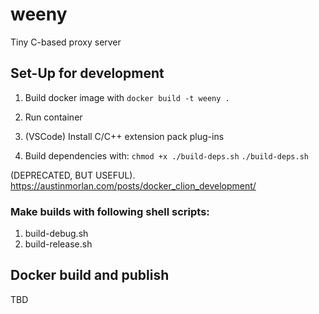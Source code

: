 # weeny
Tiny C-based proxy server

## Set-Up for development

1. Build docker image with `docker build -t weeny .`

2. Run container

3. (VSCode) Install C/C++ extension pack plug-ins

4. Build dependencies with:
`chmod +x ./build-deps.sh`
`./build-deps.sh`

(DEPRECATED, BUT USEFUL). https://austinmorlan.com/posts/docker_clion_development/

### Make builds with following shell scripts:
1. build-debug.sh
2. build-release.sh

## Docker build and publish
TBD
